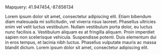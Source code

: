 Mapquery: 41.947454,-87.656134
<!-- Timestamp: YYYY-MM-DD HH:MM:SS --><!-- uncomment and fill in, or remove if you want automatic timestamps -->

Lorem ipsum dolor sit amet, consectetur adipiscing elit. Etiam bibendum diam malesuada mi sollicitudin, vel viverra risus laoreet. Phasellus ultricies enim vel velit luctus vestibulum. Nullam vestibulum porta dolor, eu luctus nunc facilisis a. Vestibulum aliquam ex at fringilla aliquam. Proin imperdiet sapien non scelerisque vehicula. Suspendisse potenti. Duis elementum dui in eros tempus, et lacinia nibh luctus. Phasellus vulputate mauris ac massa blandit dictum. Lorem ipsum dolor sit amet, consectetur adipiscing elit.
<!-- Replace the dummy text above  with whatever you want to post next -->
<!-- Use Timestamp metadata at top to set time, if you don't want the script to do it automagically (For automated timestamping, delete this line).-->
<!-- If use_gps is set True in config.yml, Mapquery will be ignored. For mapquery, use decimal lat,long pair if you know it, or else an address with '+' between words like 1060+W+Addison+Chicago+IL  To post with no geotagging, delete the mapquery line and set use_gps to False -->

